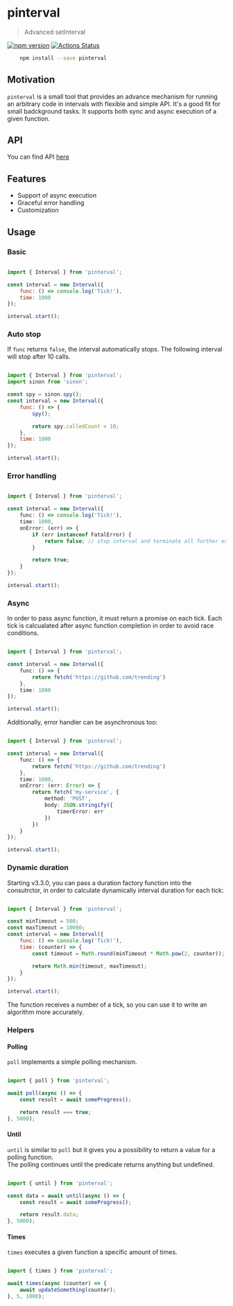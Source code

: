 # pinterval

> Advanced setInterval

[![npm version](https://badge.fury.io/js/pinterval.svg)](https://www.npmjs.com/package/pinterval)
[![Actions Status](https://github.com/ziflex/pinterval/workflows/Node%20CI/badge.svg)](https://github.com/ziflex/pinterval/actions)


````sh
    npm install --save pinterval
````

## Motivation
``pinterval`` is a small tool that provides an advance mechanism for running an arbitrary code in intervals with flexible and simple API. It's a good fit for small badckground tasks. It supports both sync and async execution of a given function.

## API
You can find API [here](http://ziflex.github.io/pinterval)

## Features
- Support of async execution
- Graceful error handling
- Customization

## Usage

### Basic

```javascript

import { Interval } from 'pinterval';

const interval = new Interval({
    func: () => console.log('Tick!'),
    time: 1000
});

interval.start();

```

### Auto stop

If ``func`` returns ``false``, the interval automatically stops.
The following interval will stop after 10 calls.

```javascript

import { Interval } from 'pinterval';
import sinon from 'sinon';

const spy = sinon.spy();
const interval = new Interval({
    func: () => {
        spy();

        return spy.calledCount < 10;
    },
    time: 1000
});

interval.start();

```

### Error handling

```typescript

import { Interval } from 'pinterval';

const interval = new Interval({
    func: () => console.log('Tick!'),
    time: 1000,
    onError: (err) => {
        if (err instanceof FatalError) {
            return false; // stop interval and terminate all further execution
        }

        return true;
    }
});

interval.start();

```

### Async

In order to pass async function, it must return a promise on each tick.
Each tick is calcualated after async function completion in order to avoid race conditions.

```typescript

import { Interval } from 'pinterval';

const interval = new Interval({
    func: () => {
        return fetch('https://github.com/trending')
    },
    time: 1000
});

interval.start();

```

Additionally, error handler can be asynchronous too:

```typescript

import { Interval } from 'pinterval';

const interval = new Interval({
    func: () => {
        return fetch('https://github.com/trending')
    },
    time: 1000,
    onError: (err: Error) => {
        return fetch('my-service', {
            method: 'POST',
            body: JSON.stringify({
                timerError: err
            })
        })
    }
});

interval.start();

```

### Dynamic duration
Starting v3.3.0, you can pass a duration factory function into the consutrctor, in order to calculate dynamically interval duration for each tick:

```javascript

import { Interval } from 'pinterval';

const minTimeout = 500;
const maxTimeout = 10000;
const interval = new Interval({
    func: () => console.log('Tick!'),
    time: (counter) => {
        const timeout = Math.round(minTimeout * Math.pow(2, counter));

        return Math.min(timeout, maxTimeout);
    }
});

interval.start();

```

The function receives a number of a tick, so you can use it to write an algorithm more accurately.

### Helpers

#### Polling

``poll`` implements a simple polling mechanism.

```typescript

import { poll } from 'pinterval';

await poll(async () => {
    const result = await someProgress();

    return result === true;
}, 5000);

```

#### Until

``until`` is similar to ``poll`` but it gives you a possibility to return a value for a polling function.    
The polling continues until the predicate returns anything but undefined.

```typescript

import { until } from 'pinterval';

const data = await until(async () => {
    const result = await someProgress();

    return result.data;
}, 5000);

```

#### Times

``times`` executes a given function a specific amount of times.

```typescript

import { times } from 'pinterval';

await times(async (counter) => {
    await updateSomething(counter);
}, 5, 1000);

```